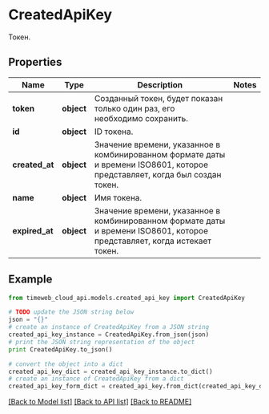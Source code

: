 # CreatedApiKey

Токен.

## Properties
Name | Type | Description | Notes
------------ | ------------- | ------------- | -------------
**token** | **object** | Созданный токен, будет показан только один раз, его необходимо сохранить. | 
**id** | **object** | ID токена. | 
**created_at** | **object** | Значение времени, указанное в комбинированном формате даты и времени ISO8601, которое представляет, когда был создан токен. | 
**name** | **object** | Имя токена. | 
**expired_at** | **object** | Значение времени, указанное в комбинированном формате даты и времени ISO8601, которое представляет, когда истекает токен. | 

## Example

```python
from timeweb_cloud_api.models.created_api_key import CreatedApiKey

# TODO update the JSON string below
json = "{}"
# create an instance of CreatedApiKey from a JSON string
created_api_key_instance = CreatedApiKey.from_json(json)
# print the JSON string representation of the object
print CreatedApiKey.to_json()

# convert the object into a dict
created_api_key_dict = created_api_key_instance.to_dict()
# create an instance of CreatedApiKey from a dict
created_api_key_form_dict = created_api_key.from_dict(created_api_key_dict)
```
[[Back to Model list]](../README.md#documentation-for-models) [[Back to API list]](../README.md#documentation-for-api-endpoints) [[Back to README]](../README.md)


